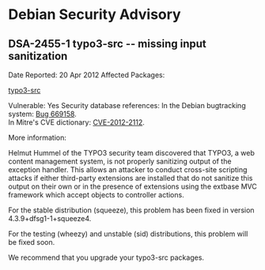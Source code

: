 
Debian Security Advisory
========================


DSA-2455-1 typo3-src -- missing input sanitization
--------------------------------------------------



Date Reported:
20 Apr 2012
Affected Packages:

[typo3-src](https://packages.debian.org/src:typo3-src)

Vulnerable:
Yes
Security database references:
In the Debian bugtracking system: [Bug 669158](https://bugs.debian.org/cgi-bin/bugreport.cgi?bug=669158).  
In Mitre's CVE dictionary: [CVE-2012-2112](https://security-tracker.debian.org/tracker/CVE-2012-2112).  

More information:

Helmut Hummel of the TYPO3 security team discovered that TYPO3, a web
content management system, is not properly sanitizing output of the
exception handler. This allows an attacker to conduct cross-site
scripting attacks if either third-party extensions are installed that do
not sanitize this output on their own or in the presence of extensions
using the extbase MVC framework which accept objects to controller actions.


For the stable distribution (squeeze), this problem has been fixed in
version 4.3.9+dfsg1-1+squeeze4.


For the testing (wheezy) and unstable (sid) distributions, this problem
will be fixed soon.


We recommend that you upgrade your typo3-src packages.





